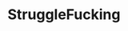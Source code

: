 ---
title: StruggleFucking
crosslinks:
- livven
- Pain
- tipofmypenis
- rape_porn
- IAmA
- painal
- JavDownloadCenter
- AbusePorn2
- AMAAggregator
- FMRP
- Sexfight
- IncestPorn
- Leglock
- Exxxtras
- SubmissiveTgirls
- xkcd
- Rapekink
- mentalillness
- jav
- breakfeminazis
---